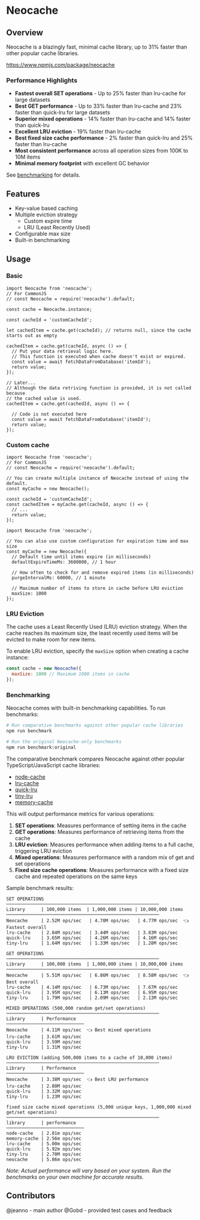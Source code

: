 # Neocache

## Overview
Neocache is a blazingly fast, minimal cache library, up to 31% faster than other popular cache libraries.

https://www.npmjs.com/package/neocache

### Performance Highlights

- **Fastest overall SET operations** - Up to 25% faster than lru-cache for large datasets
- **Best GET performance** - Up to 33% faster than lru-cache and 23% faster than quick-lru for large datasets
- **Superior mixed operations** - 14% faster than lru-cache and 14% faster than quick-lru
- **Excellent LRU eviction** - 19% faster than lru-cache
- **Best fixed size cache performance** - 2% faster than quick-lru and 25% faster than lru-cache
- **Most consistent performance** across all operation sizes from 100K to 10M items
- **Minimal memory footprint** with excellent GC behavior

See [benchmarking](#benchmarking) for details.

## Features

- Key-value based caching
- Multiple eviction strategy
  - Custom expire time
  - LRU (Least Recently Used)
- Configurable max size
- Built-in benchmarking

## Usage

### Basic

```
import Neocache from 'neocache';
// For CommonJS
// const Neocache = require('neocache').default;

const cache = Neocache.instance;

const cacheId = 'customCacheId';

let cachedItem = cache.get(cacheId); // returns null, since the cache starts out as empty

cachedItem = cache.get(cacheId, async () => {
  // Put your data retrieval logic here.
  // This function is executed when cache doesn't exist or expired.
  const value = await fetchDataFromDatabase('itemId');
  return value;
});

// Later...
// Although the data retriving function is provided, it is not called because
// the cached value is used.
cachedItem = cache.get(cachedId, async () => {

  // Code is not executed here
  const value = await fetchDataFromDatabase('itemId');
  return value;
});

```

### Custom cache
```
import Neocache from 'neocache';
// For CommonJS
// const Neocache = require('neocache').default;

// You can create multiple instance of Neocache instead of using the default.
const myCache = new Neocache();

const cacheId = 'customCacheId';
const cachedItem = myCache.get(cacheId, async () => {
  // ...
  return value;
});
```

```
import Neocache from 'neocache';

// You can also use custom configuration for expiration time and max size
const myCache = new Neocache({
  // Default time until items expire (in milliseconds)
  defaultExpireTimeMs: 3600000, // 1 hour
  
  // How often to check for and remove expired items (in milliseconds)
  purgeIntervalMs: 60000, // 1 minute
  
  // Maximum number of items to store in cache before LRU eviction
  maxSize: 1000
});
```

### LRU Eviction

The cache uses a Least Recently Used (LRU) eviction strategy. When the cache reaches its maximum size, the least recently used items will be evicted to make room for new items.

To enable LRU eviction, specify the `maxSize` option when creating a cache instance:

```javascript
const cache = new Neocache({
  maxSize: 1000 // Maximum 1000 items in cache
});
```

### Benchmarking

Neocache comes with built-in benchmarking capabilities. To run benchmarks:

```bash
# Run comparative benchmarks against other popular cache libraries
npm run benchmark

# Run the original Neocache-only benchmarks
npm run benchmark:original
```

The comparative benchmark compares Neocache against other popular TypeScript/JavaScript cache libraries:

- [node-cache](https://www.npmjs.com/package/node-cache)
- [lru-cache](https://www.npmjs.com/package/lru-cache)
- [quick-lru](https://www.npmjs.com/package/quick-lru)
- [tiny-lru](https://www.npmjs.com/package/tiny-lru)
- [memory-cache](https://www.npmjs.com/package/memory-cache)

This will output performance metrics for various operations:

1. **SET operations**: Measures performance of setting items in the cache
2. **GET operations**: Measures performance of retrieving items from the cache
3. **LRU eviction**: Measures performance when adding items to a full cache, triggering LRU eviction
4. **Mixed operations**: Measures performance with a random mix of get and set operations
5. **Fixed size cache operations**: Measures performance with a fixed size cache and repeated operations on the same keys

Sample benchmark results:

```
SET OPERATIONS
─────────────────────────────────────────────────────────
Library      | 100,000 items  | 1,000,000 items | 10,000,000 items 
─────────────────────────────────────────────────────────
Neocache     | 2.52M ops/sec   | 4.70M ops/sec   | 4.77M ops/sec  👈 Fastest overall
lru-cache    | 2.84M ops/sec   | 3.44M ops/sec   | 3.83M ops/sec
quick-lru    | 3.65M ops/sec   | 4.26M ops/sec   | 4.16M ops/sec
tiny-lru     | 1.64M ops/sec   | 1.33M ops/sec   | 1.28M ops/sec

GET OPERATIONS
─────────────────────────────────────────────────────────
Library      | 100,000 items  | 1,000,000 items | 10,000,000 items 
─────────────────────────────────────────────────────────
Neocache     | 5.51M ops/sec   | 6.86M ops/sec   | 8.58M ops/sec  👈 Best overall
lru-cache    | 4.14M ops/sec   | 6.73M ops/sec   | 7.67M ops/sec
quick-lru    | 3.95M ops/sec   | 6.13M ops/sec   | 6.95M ops/sec
tiny-lru     | 1.79M ops/sec   | 2.09M ops/sec   | 2.13M ops/sec

MIXED OPERATIONS (500,000 random get/set operations)
─────────────────────────────────────────────────────────
Library      | Performance    
─────────────────────────────
Neocache     | 4.11M ops/sec  👈 Best mixed operations
lru-cache    | 3.61M ops/sec
quick-lru    | 3.59M ops/sec
tiny-lru     | 1.31M ops/sec

LRU EVICTION (adding 500,000 items to a cache of 10,000 items)
─────────────────────────────────────────────────────────
Library      | Performance    
─────────────────────────────
Neocache     | 3.38M ops/sec  👈 Best LRU performance
lru-cache    | 2.80M ops/sec
quick-lru    | 3.32M ops/sec
tiny-lru     | 1.23M ops/sec

fixed size cache mixed operations (5,000 unique keys, 1,000,000 mixed get/set operations)
─────────────────────────────────────────────────────────
library      | performance    
─────────────────────────────
node-cache   | 2.81m ops/sec
memory-cache | 2.56m ops/sec
lru-cache    | 5.00m ops/sec
quick-lru    | 5.92m ops/sec
tiny-lru     | 2.70M ops/sec
neocache     | 5.86m ops/sec
```

*Note: Actual performance will vary based on your system. Run the benchmarks on your own machine for accurate results.*

## Contributors

@jeanno - main author
@Gobd - provided test cases and feedback
